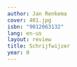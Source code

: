 ```yaml
---
author: Jan Renkema
cover: 401.jpg
isbn: "9012063132"
lang: en-us
layout: review
title: Schrijfwijzer
year: 0
---
```

